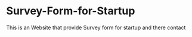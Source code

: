 # Survey-Form-for-Startup
This is an Website that provide Survey form for startup and there contact 
